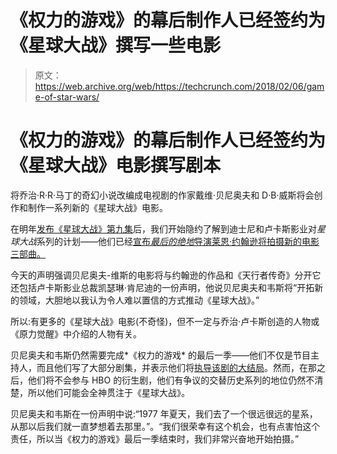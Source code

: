 # 《权力的游戏》的幕后制作人已经签约为《星球大战》撰写一些电影

> 原文：<https://web.archive.org/web/https://techcrunch.com/2018/02/06/game-of-star-wars/>

# 《权力的游戏》的幕后制作人已经签约为《星球大战》电影撰写剧本

将乔治·R·R·马丁的奇幻小说改编成电视剧的作家戴维·贝尼奥夫和 D·B·威斯将会创作和制作一系列新的《星球大战》电影。

在明年[发布《星球大战》第九集](https://web.archive.org/web/20230328183314/https://techcrunch.com/2017/09/12/j-j-abrams-will-direct-star-wars-episode-ix/)后，我们开始隐约了解到迪士尼和卢卡斯影业对*星球大战*系列的计划——他们已经[宣布*最后的绝地*导演莱恩·约翰逊将拍摄新的电影三部曲。](https://web.archive.org/web/20230328183314/https://techcrunch.com/2017/11/09/brand-new-star-wars-trilogy-coming-from-the-last-jedi-director-ryan-johnson/)

今天的声明强调贝尼奥夫-维斯的电影将与约翰逊的作品和《天行者传奇》分开它还包括卢卡斯影业总裁凯瑟琳·肯尼迪的一份声明，他说贝尼奥夫和韦斯将“开拓新的领域，大胆地以我认为令人难以置信的方式推动《星球大战》。”

所以:有更多的《星球大战》电影(不奇怪)，但不一定与乔治·卢卡斯创造的人物或《原力觉醒》中介绍的人物有关。

贝尼奥夫和韦斯仍然需要完成*《权力的游戏* 的最后一季——他们不仅是节目主持人，而且他们写了大部分剧集，并表示他们将[执导该剧的大结局](https://web.archive.org/web/20230328183314/https://mashable.com/2017/09/26/game-of-thrones-directors-final-season-8/#IsEsgX56Ckq6)。然而，在那之后，他们将不会参与 HBO 的衍生剧，他们有争议的交替历史系列的地位仍然不清楚，所以他们可能会全神贯注于《星球大战》。

贝尼奥夫和韦斯在一份声明中说:“1977 年夏天，我们去了一个很远很远的星系，从那以后我们就一直梦想着去那里。”。“我们很荣幸有这个机会，也有点害怕这个责任，所以当《权力的游戏》最后一季结束时，我们非常兴奋地开始拍摄。”